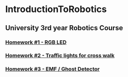 # IntroductionToRobotics

## University 3rd year Robotics Course

### [Homework #1 - RGB LED](./hw1)
### [Homework #2 - Traffic lights for cross walk](./hw2)
### [Homework #3 - EMF / Ghost Detector](./hw3)
